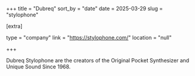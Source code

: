 +++
title = "Dubreq"
sort_by = "date"
date = 2025-03-29
slug = "stylophone"

[extra]

type = "company"
link = "https://stylophone.com/"
location = "null"

+++

Dubreq Stylophone are the creators of the Original Pocket Synthesizer and Unique Sound Since 1968.
